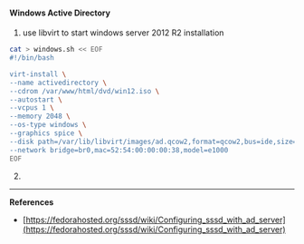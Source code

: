 #### Windows Active Directory

1. use libvirt to start windows server 2012 R2 installation
```bash
cat > windows.sh << EOF
#!/bin/bash

virt-install \
--name activedirectory \
--cdrom /var/www/html/dvd/win12.iso \
--autostart \
--vcpus 1 \
--memory 2048 \
--os-type windows \
--graphics spice \
--disk path=/var/lib/libvirt/images/ad.qcow2,format=qcow2,bus=ide,size=100 \
--network bridge=br0,mac=52:54:00:00:00:38,model=e1000
EOF
```

2. 

-------------
**References**
  * [https://fedorahosted.org/sssd/wiki/Configuring_sssd_with_ad_server](https://fedorahosted.org/sssd/wiki/Configuring_sssd_with_ad_server)
